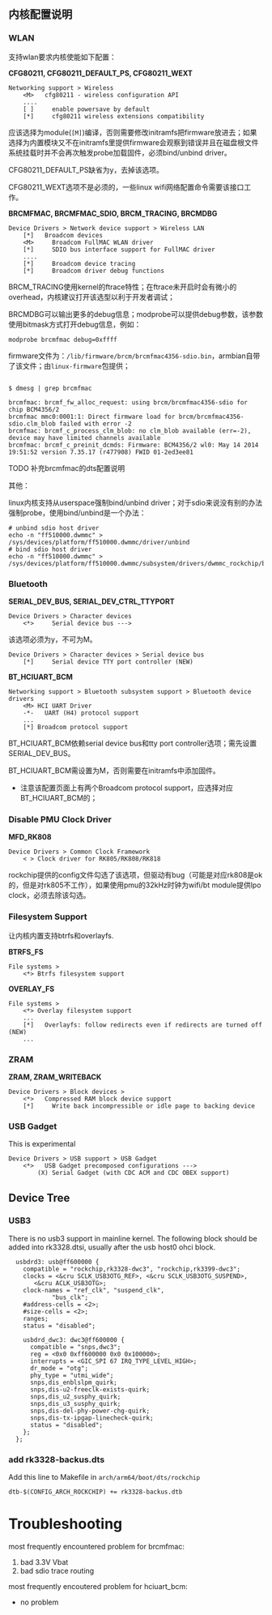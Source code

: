 ## 内核配置说明

### WLAN

支持wlan要求内核使能如下配置：

**CFG80211, CFG80211_DEFAULT_PS, CFG80211_WEXT**

```
Networking support > Wireless
    <M>   cfg80211 - wireless configuration API
    ....
    [ ]     enable powersave by default
    [*]     cfg80211 wireless extensions compatibility
```

应该选择为module(`[M]`)编译，否则需要修改initramfs把firmware放进去；如果选择为内置模块又不在initramfs里提供firmware会观察到错误并且在磁盘根文件系统挂载时并不会再次触发probe加载固件，必须bind/unbind driver。

CFG80211_DEFAULT_PS缺省为y，去掉该选项。

CFG80211_WEXT选项不是必须的，一些linux wifi网络配置命令需要该接口工作。

**BRCMFMAC, BRCMFMAC_SDIO, BRCM_TRACING, BRCMDBG**

```
Device Drivers > Network device support > Wireless LAN
    [*]   Broadcom devices
    <M>     Broadcom FullMAC WLAN driver
    [*]     SDIO bus interface support for FullMAC driver
    ....
    [*]     Broadcom device tracing
    [*]     Broadcom driver debug functions
```

BRCM_TRACING使用kernel的ftrace特性；在ftrace未开启时会有微小的overhead，内核建议打开该选型以利于开发者调试；

BRCMDBG可以输出更多的debug信息；modprobe可以提供debug参数，该参数使用bitmask方式打开debug信息，例如：

```
modprobe brcmfmac debug=0xffff
```

firmware文件为：`/lib/firmware/brcm/brcmfmac4356-sdio.bin`，armbian自带了该文件；由`linux-firmware`包提供；

```

$ dmesg | grep brcmfmac

brcmfmac: brcmf_fw_alloc_request: using brcm/brcmfmac4356-sdio for chip BCM4356/2
brcmfmac mmc0:0001:1: Direct firmware load for brcm/brcmfmac4356-sdio.clm_blob failed with error -2
brcmfmac: brcmf_c_process_clm_blob: no clm_blob available (err=-2), device may have limited channels available
brcmfmac: brcmf_c_preinit_dcmds: Firmware: BCM4356/2 wl0: May 14 2014 19:51:52 version 7.35.17 (r477908) FWID 01-2ed3ee81
```

TODO 补充brcmfmac的dts配置说明

其他：

linux内核支持从userspace强制bind/unbind driver；对于sdio来说没有别的办法强制probe，使用bind/unbind是一个办法：

```
# unbind sdio host driver
echo -n "ff510000.dwmmc" > /sys/devices/platform/ff510000.dwmmc/driver/unbind
# bind sdio host driver
echo -n "ff510000.dwmmc" > /sys/devices/platform/ff510000.dwmmc/subsystem/drivers/dwmmc_rockchip/bind
```

### Bluetooth

**SERIAL_DEV_BUS, SERIAL_DEV_CTRL_TTYPORT**

```
Device Drivers > Character devices
    <*>     Serial device bus --->
```

该选项必须为y，不可为M。

```
Device Drivers > Character devices > Serial device bus
    [*]     Serial device TTY port controller (NEW)
```

**BT_HCIUART_BCM**

```
Networking support > Bluetooth subsystem support > Bluetooth device drivers
    <M> HCI UART Driver
    -*-   UART (H4) protocol support
    ...
    [*] Broadcom protocol support
```

BT_HCIUART_BCM依赖serial device bus和tty port controller选项；需先设置SERIAL_DEV_BUS。

BT_HCIUART_BCM需设置为M，否则需要在initramfs中添加固件。

+ 注意该配置页面上有两个Broadcom protocol support，应选择对应BT_HCIUART_BCM的；

### Disable PMU Clock Driver

**MFD_RK808**

```
Device Drivers > Common Clock Framework
    < > Clock driver for RK805/RK808/RK818
```

rockchip提供的config文件勾选了该选项，但驱动有bug（可能是对应rk808是ok的，但是对rk805不工作），如果使用pmu的32kHz时钟为wifi/bt module提供lpo clock，必须去除该勾选。

### Filesystem Support

让内核内置支持btrfs和overlayfs.

**BTRFS_FS**

```
File systems > 
    <*> Btrfs filesystem support
```

**OVERLAY_FS**

```
File systems > 
    <*> Overlay filesystem support
    ...
    [*]   Overlayfs: follow redirects even if redirects are turned off (NEW)
    ...
```

### ZRAM

**ZRAM, ZRAM_WRITEBACK**

```
Device Drivers > Block devices >
    <*>   Compressed RAM block device support
    [*]     Write back incompressible or idle page to backing device
```

### USB Gadget

This is experimental

```
Device Drivers > USB support > USB Gadget 
    <*>   USB Gadget precomposed configurations ---> 
        (X) Serial Gadget (with CDC ACM and CDC OBEX support)
```

## Device Tree

### USB3 

There is no usb3 support in mainline kernel. The following block should be added into rk3328.dtsi, usually after the usb host0 ohci block.

```
  usbdrd3: usb@ff600000 {
    compatible = "rockchip,rk3328-dwc3", "rockchip,rk3399-dwc3";
    clocks = <&cru SCLK_USB3OTG_REF>, <&cru SCLK_USB3OTG_SUSPEND>,
       <&cru ACLK_USB3OTG>;
    clock-names = "ref_clk", "suspend_clk",
            "bus_clk";
    #address-cells = <2>; 
    #size-cells = <2>; 
    ranges;
    status = "disabled";

    usbdrd_dwc3: dwc3@ff600000 {
      compatible = "snps,dwc3";
      reg = <0x0 0xff600000 0x0 0x100000>;
      interrupts = <GIC_SPI 67 IRQ_TYPE_LEVEL_HIGH>;
      dr_mode = "otg";
      phy_type = "utmi_wide";
      snps,dis_enblslpm_quirk;
      snps,dis-u2-freeclk-exists-quirk;
      snps,dis_u2_susphy_quirk;
      snps,dis_u3_susphy_quirk;
      snps,dis-del-phy-power-chg-quirk;
      snps,dis-tx-ipgap-linecheck-quirk;
      status = "disabled";
    };   
  };
```

### add rk3328-backus.dts

Add this line to Makefile in `arch/arm64/boot/dts/rockchip`

```make
dtb-$(CONFIG_ARCH_ROCKCHIP) += rk3328-backus.dtb
```

# Troubleshooting

most frequently encountered problem for brcmfmac:

1. bad 3.3V Vbat
2. bad sdio trace routing
   

most frequently encoutered problem for hciuart_bcm:

- no problem

